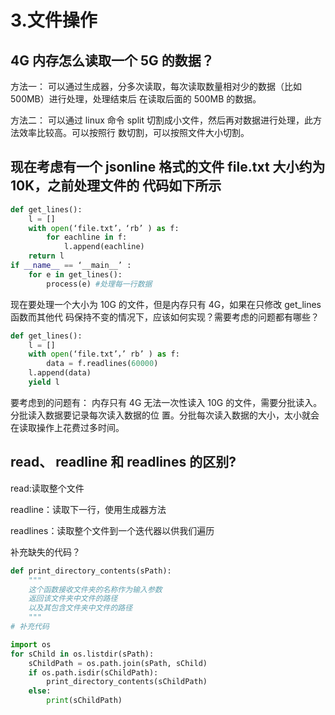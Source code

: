 # 3.文件操作

## 4G 内存怎么读取一个 5G 的数据？

方法一： 可以通过生成器，分多次读取，每次读取数量相对少的数据（比如 500MB）进行处理，处理结束后 在读取后面的 500MB 的数据。 

方法二： 可以通过 linux 命令 split 切割成小文件，然后再对数据进行处理，此方法效率比较高。可以按照行 数切割，可以按照文件大小切割。

## 现在考虑有一个 jsonline 格式的文件 file.txt 大小约为 10K，之前处理文件的 代码如下所示

```python
def get_lines():
    l = []
    with open(‘file.txt’，‘rb’ ) as f:
        for eachline in f:
            l.append(eachline)
    return l
if __name__ == ‘__main__’ :
    for e in get_lines():
        process(e) #处理每一行数据
```

现在要处理一个大小为 10G 的文件，但是内存只有 4G，如果在只修改 get\_lines 函数而其他代 码保持不变的情况下，应该如何实现？需要考虑的问题都有哪些？

```python
def get_lines():
    l = []
    with open(‘file.txt’，’ rb’ ) as f:
        data = f.readlines(60000)
    l.append(data)
    yield l
```

要考虑到的问题有： 内存只有 4G 无法一次性读入 10G 的文件，需要分批读入。分批读入数据要记录每次读入数据的位 置。分批每次读入数据的大小，太小就会在读取操作上花费过多时间。

## read、 readline 和 readlines 的区别?

read:读取整个文件

readline：读取下一行，使用生成器方法

readlines：读取整个文件到一个迭代器以供我们遍历

补充缺失的代码？

```python
def print_directory_contents(sPath):
    """
    这个函数接收文件夹的名称作为输入参数
    返回该文件夹中文件的路径
    以及其包含文件夹中文件的路径
    """
# 补充代码
```

```python
import os
for sChild in os.listdir(sPath):
    sChildPath = os.path.join(sPath, sChild)
    if os.path.isdir(sChildPath):
        print_directory_contents(sChildPath)
    else:
        print(sChildPath)
```

